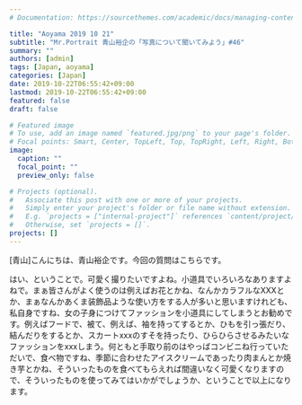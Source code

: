 ```yaml
---
# Documentation: https://sourcethemes.com/academic/docs/managing-content/

title: "Aoyama 2019 10 21"
subtitle: "Mr.Portrait 青山裕企の「写真について聞いてみよう」#46"
summary: ""
authors: [admin]
tags: [Japan, aoyama]
categories: [Japan]
date: 2019-10-22T06:55:42+09:00
lastmod: 2019-10-22T06:55:42+09:00
featured: false
draft: false

# Featured image
# To use, add an image named `featured.jpg/png` to your page's folder.
# Focal points: Smart, Center, TopLeft, Top, TopRight, Left, Right, BottomLeft, Bottom, BottomRight.
image:
  caption: ""
  focal_point: ""
  preview_only: false

# Projects (optional).
#   Associate this post with one or more of your projects.
#   Simply enter your project's folder or file name without extension.
#   E.g. `projects = ["internal-project"]` references `content/project/deep-learning/index.md`.
#   Otherwise, set `projects = []`.
projects: []
---
```


[青山]こんにちは、青山裕企です。今回の質問はこちらです。

はい、ということで。可愛く撮りたいですよね。小道具でいろいろなありますよねで。まぁ皆さんがよく使うのは例えばお花とかね、なんかカラフルなXXXとか、まぁなんかあくま装飾品ような使い方をする人が多いと思いますけれども、私自身ですね、女の子身につけてファッションを小道具にしてしまうとお勧めです。例えばフードで、被て、例えば、袖を持ってするとか、ひもを引っ張だり、結んだりをするとか、スカートxxxのすそを持ったり、ひらひらさせるみたいなファッションをxxxしまう。何ともと手取り前のはやっばコンビニね行っていただいで、食べ物ですね、季節に合わせたアイスクリームであったり肉まんとか焼き芋とかね、そういったものを食べてもらえれば間違いなく可愛くなりますので、そういったものを使ってみてはいかがでしょうか、ということで以上になります。